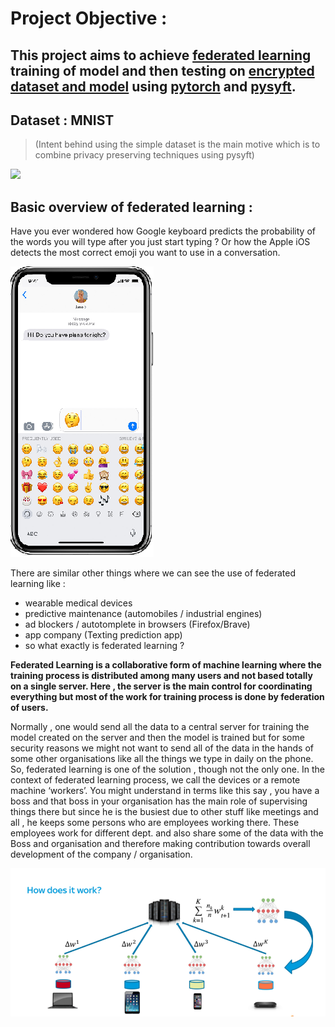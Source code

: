 # Project Objective :   
## This project aims to achieve [federated learning](https://ai.googleblog.com/2017/04/federated-learning-collaborative.html) training of model and then testing on [encrypted dataset and model](https://iamtrask.github.io/2017/03/17/safe-ai/) using [pytorch](https://pytorch.org/) and [pysyft](https://github.com/OpenMined/PySyft).

## Dataset : MNIST 
> (Intent behind using the simple dataset is the main motive which is to combine privacy preserving techniques using pysyft)

![](pics/google.gif)   

## Basic overview of federated learning :   

Have you ever wondered how Google keyboard predicts the probability of the words you will type after you just start typing ?
Or how the Apple iOS detects the most correct emoji you want to use in a conversation.

![](pics/ios.png)   

There are similar other things where we can see the use of federated learning like :
* wearable medical devices
* predictive maintenance (automobiles / industrial engines)
* ad blockers / autotomplete in browsers (Firefox/Brave)
* app company (Texting prediction app)
* so what exactly is federated learning ?

**Federated Learning is a collaborative form of machine learning where the training process is distributed among many users and not based totally on a single server. Here , the server is the main control for coordinating everything but most of the work for training process is done by federation of users.**  

Normally , one would send all the data to a central server for training the model created on the server and then the model is trained but for some security reasons we might not want to send all of the data in the hands of some other organisations like all the things we type in daily on the phone.
So, federated learning is one of the solution , though not the only one.
In the context of federated learning process, we call the devices or a remote machine ‘workers’.
You might understand in terms like this say , you have a boss and that boss in your organisation has the main role of supervising things there but since he is the busiest due to other stuff like meetings and all , he keeps some persons who are employees working there.
These employees work for different dept. and also share some of the data with the Boss and organisation and therefore making contribution towards overall development of the company / organisation.   

![](pics/fed1.png)   
